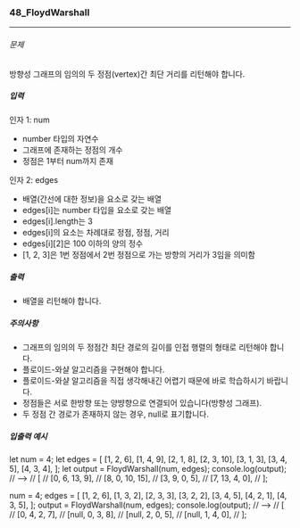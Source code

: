 ### 48_FloydWarshall

---

###### 문제

방향성 그래프의 임의의 두 정점(vertex)간 최단 거리를 리턴해야 합니다.

##### 입력

인자 1: num

- number 타입의 자연수
- 그래프에 존재하는 정점의 개수
- 정점은 1부터 num까지 존재

인자 2: edges

- 배열(간선에 대한 정보)을 요소로 갖는 배열
- edges[i]는 number 타입을 요소로 갖는 배열
- edges[i].length는 3
- edges[i]의 요소는 차례대로 정점, 정점, 거리
- edges[i][2]은 100 이하의 양의 정수
- [1, 2, 3]은 1번 정점에서 2번 정점으로 가는 방향의 거리가 3임을 의미함

##### 출력

- 배열을 리턴해야 합니다.

##### 주의사항

- 그래프의 임의의 두 정점간 최단 경로의 길이를 인접 행렬의 형태로 리턴해야 합니다.
- 플로이드-와샬 알고리즘을 구현해야 합니다.
- 플로이드-와샬 알고리즘을 직접 생각해내긴 어렵기 때문에 바로 학습하시기 바랍니다.
- 정점들은 서로 한방향 또는 양뱡향으로 연결되어 있습니다(방향성 그래프).
- 두 정점 간 경로가 존재하지 않는 경우, null로 표기합니다.

##### 입출력 예시

let num = 4;
let edges = [
[1, 2, 6],
[1, 4, 9],
[2, 1, 8],
[2, 3, 10],
[3, 1, 3],
[3, 4, 5],
[4, 3, 4],
];
let output = FloydWarshall(num, edges);
console.log(output); // -->
// [
// [0, 6, 13, 9],
// [8, 0, 10, 15],
// [3, 9, 0, 5],
// [7, 13, 4, 0],
// ];

num = 4;
edges = [
[1, 2, 6],
[1, 3, 2],
[2, 3, 3],
[3, 2, 2],
[3, 4, 5],
[4, 2, 1],
[4, 3, 5],
];
output = FloydWarshall(num, edges);
console.log(output); // -->
// [
// [0, 4, 2, 7],
// [null, 0, 3, 8],
// [null, 2, 0, 5],
// [null, 1, 4, 0],
// ];

